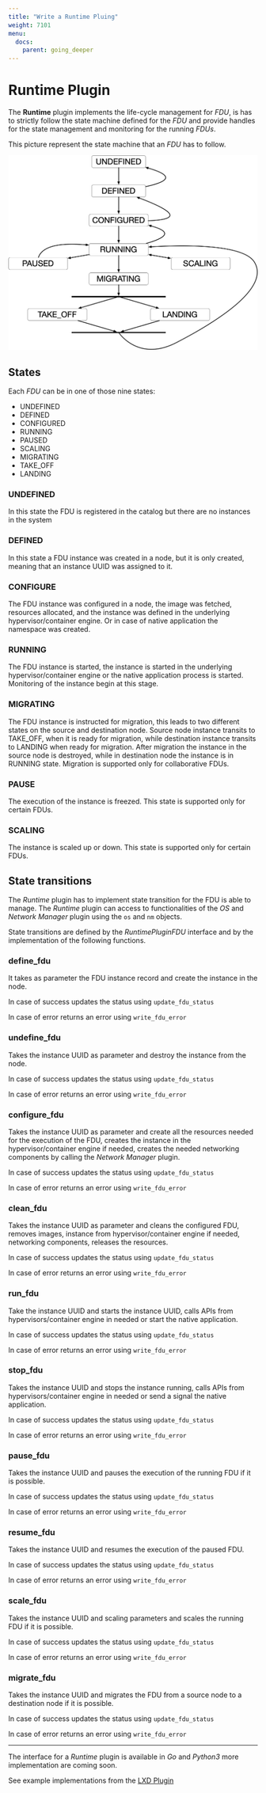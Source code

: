 ```yaml
---
title: "Write a Runtime Pluing"
weight: 7101
menu:
  docs:
    parent: going_deeper
---
```


# Runtime Plugin

The **Runtime** plugin implements the life-cycle management for *FDU*, is has to strictly follow the state machine defined for the *FDU* and provide handles for the state management and monitoring for the running *FDUs*.

This picture represent the state machine that an *FDU* has to follow.

![FDU State Machine](/img/fdufsm.png)

## States

Each *FDU* can be in one of those nine states:

- UNDEFINED
- DEFINED
- CONFIGURED
- RUNNING
- PAUSED
- SCALING
- MIGRATING
- TAKE_OFF
- LANDING

### UNDEFINED

In this state the FDU is registered in the catalog but there are no instances in the system

### DEFINED

In this state a FDU instance was created in a node, but it is only created, meaning that an instance UUID was assigned to it.

### CONFIGURE

The FDU instance was configured in a node, the image was fetched, resources allocated, and the instance was defined in the underlying hypervisor/container engine.
Or in case of native application the namespace was created.

### RUNNING

The FDU instance is started, the instance is started in the underlying hypervisor/container engine or the native application process is started.
Monitoring of the instance begin at this stage.

### MIGRATING

The FDU instance is instructed for migration, this leads to two different states on the source and destination node.
Source node instance transits to TAKE_OFF, when it is ready for migration, while destination instance transits to LANDING when ready for migration.
After migration the instance in the source node is destroyed, while in destination node the instance is in RUNNING state.
Migration is supported only for collaborative FDUs.

### PAUSE

The execution of the instance is freezed. This state is supported only for certain FDUs.

### SCALING

The instance is scaled up or down. This state is supported only for certain FDUs.


## State transitions

The *Runtime* plugin has to implement state transition for the FDU is able to manage.
The *Runtime* plugin can access to functionalities of the *OS* and *Network Manager* plugin using the `os` and `nm` objects.

State transitions are defined by the *RuntimePluginFDU* interface and by the implementation of the following functions.

### define_fdu
It takes as parameter the FDU instance record and create the instance in the node.

In case of success updates the status using `update_fdu_status`

In case of error returns an error using `write_fdu_error`

### undefine_fdu
Takes the instance UUID as parameter and destroy the instance from the node.

In case of success updates the status using `update_fdu_status`

In case of error returns an error using `write_fdu_error`

### configure_fdu
Takes the instance UUID as parameter and create all the resources needed for the execution of the FDU, creates the instance in the hypervisor/container engine if needed, creates the needed networking
components by calling the *Network Manager* plugin.

In case of success updates the status using `update_fdu_status`

In case of error returns an error using `write_fdu_error`

### clean_fdu
Takes the instance UUID as parameter and cleans the configured FDU, removes images, instance from hypervisor/container engine if needed, networking components, releases the resources.

In case of success updates the status using `update_fdu_status`

In case of error returns an error using `write_fdu_error`

### run_fdu
Take the instance UUID and starts the instance UUID, calls APIs from hypervisors/container engine in needed or start the native application.

In case of success updates the status using `update_fdu_status`

In case of error returns an error using `write_fdu_error`

### stop_fdu
Takes the instance UUID and stops the instance running, calls APIs from hypervisors/container engine in needed or send a signal the native application.

In case of success updates the status using `update_fdu_status`

In case of error returns an error using `write_fdu_error`

### pause_fdu
Takes the instance UUID and pauses the execution of the running FDU if it is possible.

In case of success updates the status using `update_fdu_status`

In case of error returns an error using `write_fdu_error`

### resume_fdu
Takes the instance UUID and resumes the execution of the paused FDU.

In case of success updates the status using `update_fdu_status`

In case of error returns an error using `write_fdu_error`

### scale_fdu
Takes the instance UUID and scaling parameters and scales the running FDU if it is possible.

In case of success updates the status using `update_fdu_status`

In case of error returns an error using `write_fdu_error`

### migrate_fdu
Takes the instance UUID and migrates the FDU from a source node to a destination node if it is possible.

In case of success updates the status using `update_fdu_status`

In case of error returns an error using `write_fdu_error`


---

The interface for a *Runtime* plugin is available in *Go* and *Python3* more implementation are coming soon.

See example implementations from the [LXD Plugin](https://github.com/eclipse-fog05/plugin-fdu-lxd)
